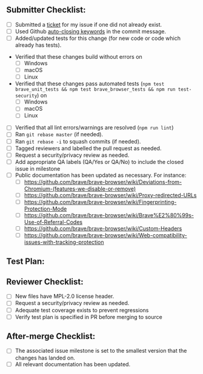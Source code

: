 ## Submitter Checklist:

- [ ] Submitted a [ticket](https://github.com/brave/brave-browser/issues) for my issue if one did not already exist.
- [ ] Used Github [auto-closing keywords](https://help.github.com/articles/closing-issues-via-commit-messages/) in the commit message.
- [ ] Added/updated tests for this change (for new code or code which already has tests).
- Verified that these changes build without errors on
  - [ ] Windows
  - [ ] macOS
  - [ ] Linux
- Verified that these changes pass automated tests (`npm test brave_unit_tests && npm test brave_browser_tests && npm run test-security`) on
  - [ ] Windows
  - [ ] macOS
  - [ ] Linux
- [ ] Verified that all lint errors/warnings are resolved (`npm run lint`)
- [ ] Ran `git rebase master` (if needed).
- [ ] Ran `git rebase -i` to squash commits (if needed).
- [ ] Tagged reviewers and labelled the pull request as needed.
- [ ] Request a security/privacy review as needed.
- [ ] Add appropriate QA labels (QA/Yes or QA/No) to include the closed issue in milestone
- [ ] Public documentation has been updated as necessary. For instance:
  - [ ] https://github.com/brave/brave-browser/wiki/Deviations-from-Chromium-(features-we-disable-or-remove)
  - [ ] https://github.com/brave/brave-browser/wiki/Proxy-redirected-URLs
  - [ ] https://github.com/brave/brave-browser/wiki/Fingerprinting-Protection-Mode
  - [ ] https://github.com/brave/brave-browser/wiki/Brave%E2%80%99s-Use-of-Referral-Codes
  - [ ] https://github.com/brave/brave-browser/wiki/Custom-Headers
  - [ ] https://github.com/brave/brave-browser/wiki/Web-compatibility-issues-with-tracking-protection

## Test Plan:


## Reviewer Checklist:

- [ ] New files have MPL-2.0 license header.
- [ ] Request a security/privacy review as needed.
- [ ] Adequate test coverage exists to prevent regressions 
- [ ] Verify test plan is specified in PR before merging to source

## After-merge Checklist:

- [ ] The associated issue milestone is set to the smallest version that the
  changes has landed on.
- [ ] All relevant documentation has been updated.
